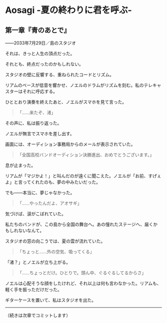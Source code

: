 # Aosagi -夏の終わりに君を呼ぶ-

## 第一章『青のあとで』

――2033年7月29日／島のスタジオ

それは、きっと人生の頂点だった。

それとも、終点だったのかもしれない。

スタジオの壁に反響する、重ねられたコードとリズム。

リアムのベースが低音を響かせ、ノエルのドラムがリズムを刻む。私のテレキャスターはそれに呼応する。

ひととおり演奏を終えたあと、ノエルがスマホを見て言った。

> 「……来たぞ、渚」

その声に、私は振り返った。

ノエルが無言でスマホを差し出す。

画面には、オーディション事務局からのメールが表示されていた。

> 「全国高校バンドオーディション決勝進出、おめでとうございます。」

息が止まった。

リアムが「マジかよ！」と叫んだのが遠くに聞こえた。ノエルが「お前、すげぇよ」と言ってくれたのも、夢の中みたいだった。

でも――本当に、夢じゃなかった。

> 「……やったんだよ、アオサギ」

気づけば、涙がこぼれていた。

私たちのバンドが、この島から全国の舞台へ。あの憧れたステージへ、届くかもしれないなんて。

スタジオの窓の向こうでは、夏の雲が流れていた。

> 「ちょっと……外の空気、吸ってくる」

「渚？」とノエルが立ち上がる。

> 「……ちょっとだけ。ひとりで。頭ん中、ぐるぐるしてるからさ」

ノエルは心配そうな顔をしたけれど、それ以上は何も言わなかった。リアムも、軽く手を振っただけだった。

ギターケースを置いて、私はスタジオを出た。

---

（続きは次章でコミットします）